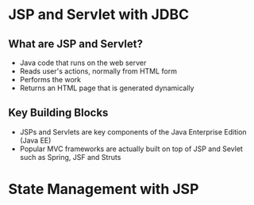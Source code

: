 # JSP and Servlet with JDBC





## What are JSP and Servlet?
- Java code that runs on the web server
- Reads user's actions, normally from HTML form
- Performs the work
- Returns an HTML page that is generated dynamically


## Key Building Blocks
- JSPs and Servlets are key components of the Java Enterprise Edition (Java EE)
- Popular MVC frameworks are actually built on top of JSP and Sevlet such as Spring, JSF and Struts

# State Management with JSP

